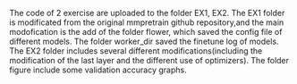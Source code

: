 The code of 2 exercise are uploaded to the folder EX1, EX2.
The EX1 folder is modificated from the original mmpretrain github repository,and the main modofication is the add of the folder flower, which saved the config file of different models. The folder worker_dir saved the finetune log of models.
The EX2 folder includes several different modifications(including the modification of the last layer and the different use of optimizers).
The folder figure include some validation accuracy graphs.
